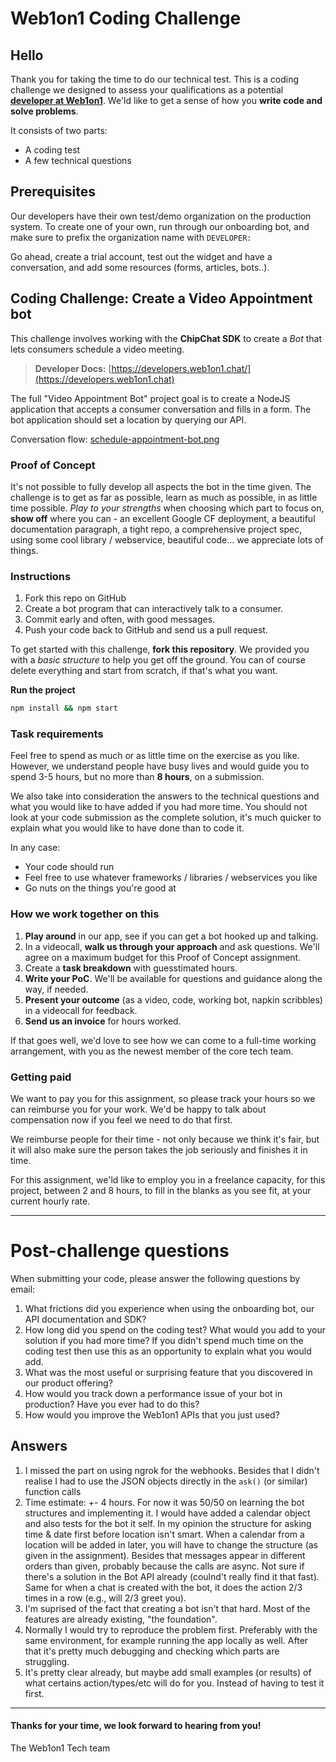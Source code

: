 Web1on1 Coding Challenge
===================

## Hello

Thank you for taking the time to do our technical test. This is a coding challenge we designed to assess your qualifications as a potential **[developer at Web1on1](https://jobs.web1on1.chat)**. We'ld like to get a sense of how you **write code and solve problems**.

It consists of two parts:

* A coding test
* A few technical questions

## Prerequisites

Our developers have their own test/demo organization on the production system. To create one of your own, run through our onboarding bot, and make sure to prefix the organization name with `DEVELOPER:`

Go ahead, create a trial account, test out the widget and have a conversation, and add some resources (forms, articles, bots..).

## Coding Challenge: Create a Video Appointment bot

This challenge involves working with the **ChipChat SDK** to create a *Bot* that lets consumers schedule a video meeting.

> **Developer Docs:** [https://developers.web1on1.chat/](https://developers.web1on1.chat)

The full "Video Appointment Bot" project goal is to create a NodeJS application that accepts a consumer conversation and fills in a form. The bot application should set a location by querying our API.

Conversation flow: [schedule-appointment-bot.png](schedule-appointment-bot.png)

### Proof of Concept

It's not possible to fully develop all aspects the bot in the time given. The challenge is to get as far as possible, learn as much as possible, in as little time possible. _Play to your strengths_ when choosing which part to focus on, **show off** where you can - an excellent Google CF deployment, a beautiful documentation paragraph, a tight repo, a comprehensive project spec, using some cool library / webservice, beautiful code... we appreciate lots of things.

### Instructions

1. Fork this repo on GitHub
3. Create a bot program that can interactively talk to a consumer.
3. Commit early and often, with good messages.
4. Push your code back to GitHub and send us a pull request.

To get started with this challenge, **fork this repository**. We provided you with a *basic structure* to help you get off the ground. You can of course delete everything and start from scratch, if that's what you want.

**Run the project**

```sh
npm install && npm start
```

### Task requirements

Feel free to spend as much or as little time on the exercise as you like. However, we understand people have busy lives and would guide you to spend 3-5 hours, but no more than **8 hours**, on a submission.

We also take into consideration the answers to the technical questions and what you would like to have added if you had more time. You should not look at your code submission as the complete solution, it's much quicker to explain what you would like to have done than to code it.

In any case:

- Your code should run
- Feel free to use whatever frameworks / libraries / webservices you like
- Go nuts on the things you're good at

### How we work together on this

1. **Play around** in our app, see if you can get a bot hooked up and talking.
2. In a videocall, **walk us through your approach** and ask questions. We'll agree on a maximum budget for this Proof of Concept assignment.
3. Create a **task breakdown** with guesstimated hours.
4. **Write your PoC**. We'll be available for questions and guidance along the way, if needed.
5. **Present your outcome** (as a video, code, working bot, napkin scribbles) in a videocall for feedback.
6. **Send us an invoice** for hours worked.

If that goes well, we'd love to see how we can come to a full-time working arrangement, with you as the newest member of the core tech team.


### Getting paid

We want to pay you for this assignment, so please track your hours so we can reimburse you for your work. We'd be happy to talk about compensation now if you feel we need to do that first.

We reimburse people for their time - not only because we think it's fair, but it will also make sure the person takes the job seriously and finishes it in time.

For this assignment, we'ld like to employ you in a freelance capacity, for this project, between 2 and 8 hours, to fill in the blanks as you see fit, at your current hourly rate.

----------

# Post-challenge questions

When submitting your code, please answer the following questions by email:

1. What frictions did you experience when using the onboarding bot, our API documentation and SDK?
2. How long did you spend on the coding test? What would you add to your solution if you had more time? If you didn't spend much time on the coding test then use this as an opportunity to explain what you would add.
3. What was the most useful or surprising feature that you discovered in our product offering?
4. How would you track down a performance issue of your bot in production? Have you ever had to do this?
5. How would you improve the Web1on1 APIs that you just used?


## Answers

1. I missed the part on using ngrok for the webhooks. Besides that I didn't realise I had to use the JSON objects directly in the ```ask()``` (or similar) function calls
2. Time estimate: +- 4 hours. For now it was 50/50 on learning the bot structures and implementing it. I would have added a calendar object and also tests for the bot it self. In my opinion the structure for asking time & date first before location isn't smart. When a calendar from a location will be added in later, you will have to change the structure (as given in the assignment). Besides that messages appear in different orders than given, probably because the calls are async. Not sure if there's a solution in the Bot API already (coulnd't really find it that fast). Same for when a chat is created with the bot, it does the action 2/3 times in a row (e.g., will 2/3 greet you).
3. I'm suprised of the fact that creating a bot isn't that hard. Most of the features are already existing, "the foundation".
4. Normally I would try to reproduce the problem first. Preferably with the same environment, for example running the app locally as well. After that it's pretty much debugging and checking which parts are struggling. 
5. It's pretty clear already, but maybe add small examples (or results) of what certains action/types/etc will do for you. Instead of having to test it first.

----------

#### Thanks for your time, we look forward to hearing from you!

The Web1on1 Tech team

